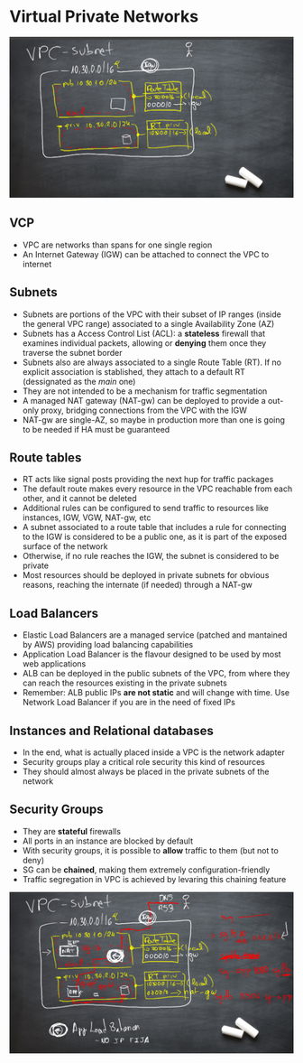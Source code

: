 # Virtual Private Networks

![Simple vpc with two subnets](02-subnets.png)

## VCP

* VPC are networks than spans for one single region
* An Internet Gateway (IGW) can be attached to connect the VPC to internet

## Subnets

* Subnets are portions of the VPC with their subset of IP ranges (inside the general VPC range) associated to a single Availability Zone (AZ)
* Subnets has a Access Control List (ACL): a **stateless** firewall that examines individual packets, allowing or **denying** them once they traverse the subnet border
* Subnets also are always associated to a single Route Table (RT). If no explicit association is stablished, they attach to a default RT (dessignated as the *main* one)
* They are not intended to be a mechanism for traffic segmentation
* A managed NAT gateway (NAT-gw) can be deployed to provide a out-only proxy, bridging connections from the VPC with the IGW
* NAT-gw are single-AZ, so maybe in production more than one is going to be needed if HA must be guaranteed

## Route tables

* RT acts like signal posts providing the next hup for traffic packages
* The default route makes every resource in the VPC reachable from each other, and it cannot be deleted
* Additional rules can be configured to send traffic to resources like instances, IGW, VGW, NAT-gw, etc
* A subnet associated to a route table that includes a rule for connecting to the IGW is considered to be a public one, as it is part of the exposed surface of the network
* Otherwise, if no rule reaches the IGW, the subnet is considered to be private
* Most resources should be deployed in private subnets for obvious reasons, reaching the internate (if needed) through a NAT-gw

## Load Balancers

* Elastic Load Balancers are a managed service (patched and mantained by AWS) providing load balancing capabilities
* Application Load Balancer is the flavour designed to be used by most web applications
* ALB can be deployed in the public subnets of the VPC, from where they can reach the resources existing in the private subnets
* Remember: ALB public IPs **are not static** and will change with time. Use Network Load Balancer if you are in the need of fixed IPs

## Instances and Relational databases

* In the end, what is actually placed inside a VPC is the network adapter
* Security groups play a critical role security this kind of resources
* They should almost always be placed in the private subnets of the network

## Security Groups

* They are **stateful** firewalls
* All ports in an instance are blocked by default
* With security groups, it is possible to **allow** traffic to them (but not to deny)
* SG can be **chained**, making them extremely configuration-friendly
* Traffic segregation in VPC is achieved by levaring this chaining feature

![More complex vpc diagram](03-subnets.png)

